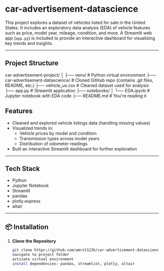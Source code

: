 # car-advertisement-datascience


This project explores a dataset of vehicles listed for sale in the United States. It includes an exploratory data analysis (EDA) of vehicle features such as price, model year, mileage, condition, and more. A Streamlit web app (`app.py`) is included to provide an interactive dashboard for visualizing key trends and insights.

---

##  Project Structure

car-advertisement-project/ │ ├── venv/ # Python virtual environment ├── car-advertisement-datascience/ # Cloned GitHub repo (contains .git files, README, etc.) ├── vehicle_us.csv # Cleaned dataset used for analysis ├── app.py # Streamlit application ├── notebooks/ │ └── EDA.ipynb # Jupyter notebook with EDA code ├── README.md # You're reading it

##  Features

- Cleaned and explored vehicle listings data (handling missing values)
- Visualized trends in:
  - Vehicle prices by model and condition
  - Transmission types across model years
  - Distribution of odometer readings
- Built an interactive Streamlit dashboard for further exploration

---

##  Tech Stack

- Python
- Jupyter Notebook
- Streamlit
- pandas
- plotly.express
- altair

---

## 📦 Installation

1. **Clone the Repository**

   ```bash
   git clone https://github.com/amrit123k/car-advertisement-datascience.git
   navigate to project folder
   activate virtual environment
   install dependencies: pandas, streamlist, plotly, altair
